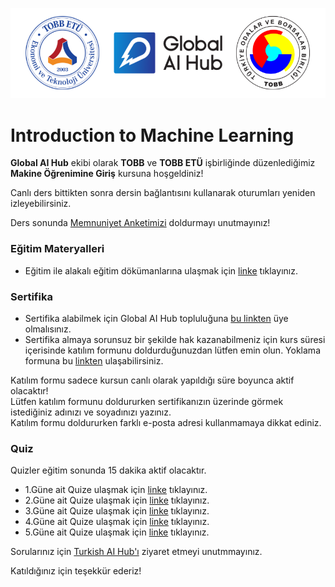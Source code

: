 ![](tobb_gaih.png)
# Introduction to Machine Learning 
**Global AI Hub** ekibi olarak **TOBB** ve **TOBB ETÜ** işbirliğinde düzenlediğimiz **Makine Öğrenimine Giriş** kursuna hoşgeldiniz!  

Canlı ders bittikten sonra dersin bağlantısını kullanarak oturumları yeniden izleyebilirsiniz.  

Ders sonunda [Memnuniyet Anketimizi](https://forms.gle/2KKaC2qTVpkSBmma9) doldurmayı unutmayınız!

### Eğitim Materyalleri
- Eğitim ile alakalı eğitim dökümanlarına ulaşmak için [linke](https://github.com/globalaihub/introduction-to-machine-learning) tıklayınız.

### Sertifika
- Sertifika alabilmek için Global AI Hub topluluğuna [bu linkten](https://globalaihub.com/community/) üye olmalısınız.
- Sertifika almaya sorunsuz bir şekilde hak kazanabilmeniz için kurs süresi içerisinde katılım formunu doldurduğunuzdan lütfen emin olun. Yoklama formuna bu [linkten](https://forms.gle/H4dGRyDC2BH3pjwf9) ulaşabilirsiniz.   

Katılım formu sadece kursun canlı olarak yapıldığı süre boyunca aktif olacaktır!  
Lütfen katılım formunu doldururken sertifikanızın üzerinde görmek istediğiniz adınızı ve soyadınızı yazınız.  
Katılım formu doldururken farklı e-posta adresi kullanmamaya dikkat ediniz.  

### Quiz

Quizler eğitim sonunda 15 dakika aktif olacaktır.

- 1.Güne ait Quize ulaşmak için [linke](https://forms.gle/dtyB8hsaXWwyLnAy5) tıklayınız.
- 2.Güne ait Quize ulaşmak için [linke](https://forms.gle/KX5MZJM1phxRorCx9) tıklayınız.
- 3.Güne ait Quize ulaşmak için [linke](https://forms.gle/pifmP2cXABoQTnr57) tıklayınız.
- 4.Güne ait Quize ulaşmak için [linke](https://forms.gle/1ZKpu2Qr7xAXdjXC8) tıklayınız.      
- 5.Güne ait Quize ulaşmak için [linke](https://forms.gle/YeV6AME8nXcbsryg6) tıklayınız.

Sorularınız için [Turkish AI Hub'ı](https://globalaihub.com/community-hubs/turkish-ai-hub/) ziyaret etmeyi unutmmayınız.    


Katıldığınız için teşekkür ederiz!  
